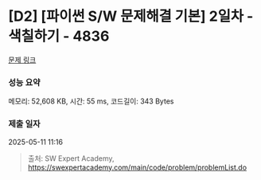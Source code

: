 # [D2] [파이썬 S/W 문제해결 기본] 2일차 - 색칠하기 - 4836 

[문제 링크](https://swexpertacademy.com/main/code/problem/problemDetail.do?contestProbId=AWTLZMRKpsYDFAVT) 

### 성능 요약

메모리: 52,608 KB, 시간: 55 ms, 코드길이: 343 Bytes

### 제출 일자

2025-05-11 11:16



> 출처: SW Expert Academy, https://swexpertacademy.com/main/code/problem/problemList.do